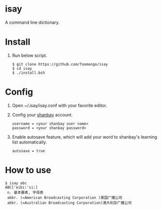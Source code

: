 # isay
A command line dictionary.

# Install
1. Run below script.

    ```
    $ git clone https://github.com/foomango/isay
    $ cd isay
    $ ./install.bsh
    ```

# Config
1. Open ~/.isay/isay.conf with your favorite editor.
2. Config your [shanbay](http://www.shanbay.com/) account.

    ```
    username = <your shanbay user name>
    password = <your shanbay password>
    ```
3. Enable autosave feature, which will add your word to shanbay's learning list automatically.

    ```
    autosave = true
    ```

# How to use

```
$ isay abc
ABC['eibi:'si:]
 n. 基本要素, 字母表
 abbr. (=American Broadcasting Corporation )美国广播公司
 abbr. (=Australian Broadcasting Corporation)澳大利亚广播公司
```
